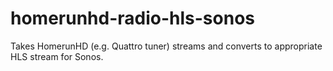 # homerunhd-radio-hls-sonos
Takes HomerunHD (e.g. Quattro tuner) streams and converts to appropriate HLS stream for Sonos.

